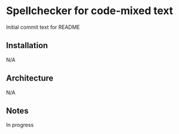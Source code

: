 # Spellchecker for code-mixed text

Initial commit text for README

## Installation

N/A

## Architecture

N/A

## Notes

In progress
